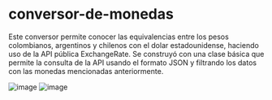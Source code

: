 # conversor-de-monedas
Este conversor permite conocer las equivalencias entre los pesos colombianos, argentinos y chilenos con el dolar estadounidense, haciendo uso de la API pública ExchangeRate. Se construyó con una clase básica que permite la consulta de la API usando el formato JSON y filtrando los datos con las monedas mencionadas anteriormente.

![image](https://github.com/MateoV07/conversor-de-monedas/assets/146654067/7b7d6261-f302-45fe-9249-f51676276780)
![image](https://github.com/MateoV07/conversor-de-monedas/assets/146654067/a15d3a93-8e2e-4587-826d-645e1c15897a)


